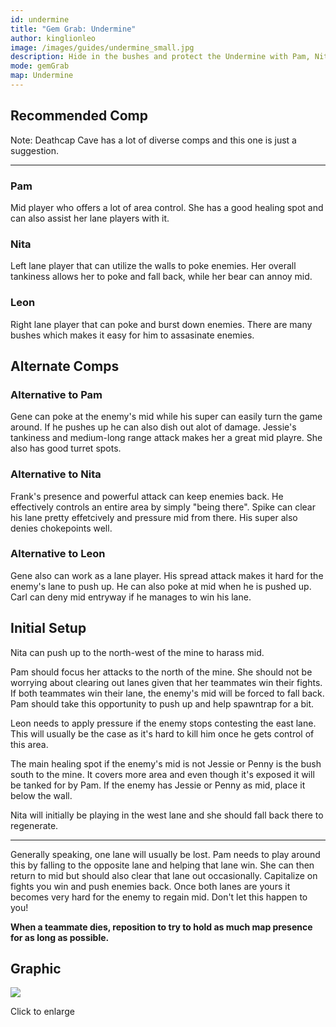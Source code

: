 ```yaml
---
id: undermine
title: "Gem Grab: Undermine"
author: kinglionleo
image: /images/guides/undermine_small.jpg
description: Hide in the bushes and protect the Undermine with Pam, Nita and Leon.
mode: gemGrab
map: Undermine
---
```


Recommended Comp
---

Note: Deathcap Cave has a lot of diverse comps and this one is just a suggestion.

---

### Pam

<media-img path="/brawlers/pam/avatar" size="96" clazz="h-16 float-right p-2"></media-img>

Mid player who offers a lot of area control. She has a good healing spot and can also assist her lane players with it.

### Nita

<media-img path="/brawlers/nita/avatar" size="96" clazz="h-16 float-right p-2"></media-img>

Left lane player that can utilize the walls to poke enemies. Her overall tankiness allows her to poke and fall back, while her bear can annoy mid.

### Leon

<media-img path="/brawlers/leon/avatar" size="96" clazz="h-16 float-right p-2"></media-img>

Right lane player that can poke and burst down enemies. There are many bushes which makes it easy for him to assasinate enemies.

Alternate Comps
---

### Alternative to Pam

<media-img path="/brawlers/gene/avatar" size="60" clazz="h-10 float-right p-2"></media-img>

<media-img path="/brawlers/jessie/avatar" size="60" clazz="h-10 float-right p-2"></media-img>

Gene can poke at the enemy's mid while his super can easily turn the game around. If he pushes up he can also dish out alot of damage.
Jessie's tankiness and medium-long range attack makes her a great mid playre. She also has good turret spots.

### Alternative to Nita

<media-img path="/brawlers/frank/avatar" size="60" clazz="h-10 float-right p-2"></media-img>

<media-img path="/brawlers/spike/avatar" size="60" clazz="h-10 float-right p-2"></media-img>

Frank's presence and powerful attack can keep enemies back. He effectively controls an entire area by simply "being there".
Spike can clear his lane pretty effetcively and pressure mid from there. His super also denies chokepoints well.

### Alternative to Leon

<media-img path="/brawlers/gene/avatar" size="60" clazz="h-10 float-right p-2"></media-img>

<media-img path="/brawlers/carl/avatar" size="60" clazz="h-10 float-right p-2"></media-img>

Gene also can work as a lane player. His spread attack makes it hard for the enemy's lane to push up. He can also poke at mid when he is pushed up.
Carl can deny mid entryway if he manages to win his lane.

Initial Setup
---

Nita can push up to the north-west of the mine to harass mid.

Pam should focus her attacks to the north of the mine. She should not be worrying about clearing out lanes given that her teammates win their fights.
If both teammates win their lane, the enemy's mid will be forced to fall back. Pam should take this opportunity to push up and help spawntrap for a bit.

Leon needs to apply pressure if the enemy stops contesting the east lane. This will usually be the case as it's hard to kill him once he gets control of this area.

The main healing spot if the enemy's mid is not Jessie or Penny is the bush south to the mine. It covers more area and even though it's exposed it will be tanked for by Pam. If the enemy has Jessie or Penny as mid, place it below the wall.

Nita will initially be playing in the west lane and she should fall back there to regenerate.

---

Generally speaking, one lane will usually be lost. Pam needs to play around this by falling to the opposite lane and helping that lane win. She can then return to mid but should also clear that lane out occasionally. Capitalize on fights you win and push enemies back. Once both lanes are yours it becomes very hard for the enemy to regain mid. Don't let this happen to you!

**When a teammate dies, reposition to try to hold as much map presence for as long as possible.**

Graphic
---

<img class="lightbox" src="/images/guides/undermine.jpg">

Click to enlarge
